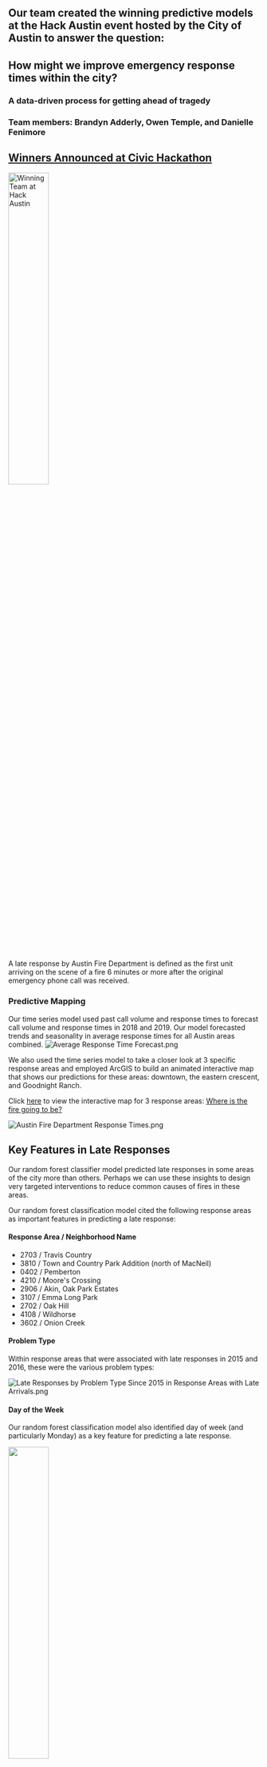 ## Our team created the winning predictive models at the Hack Austin event hosted by the City of Austin to answer the question: 
## How might we improve emergency response times within the city?

### A data-driven process for getting ahead of tragedy
### Team members:  Brandyn Adderly, Owen Temple, and Danielle Fenimore

## <a href="https://austinstrategicplan.bloomfire.com/posts/1496098-2-winners-announced-at-civic-hackathon">Winners Announced at Civic Hackathon</a>

<a href="https://austinstrategicplan.bloomfire.com/posts/1496098-2-winners-announced-at-civic-hackathon"><img src="Hack%20Austin%20Winning%20Team%20Photo.png" height=40%  width=40%  alt="Winning Team at Hack Austin"></a>

A late response by Austin Fire Department is defined as the first unit arriving on the scene of a fire 6 minutes or more after the original emergency phone call was received.

### Predictive Mapping
Our time series model used past call volume and response times to forecast call volume and response times in 2018 and 2019. Our model forecasted trends and seasonality in average response times for all Austin areas combined.
![Average Response Time Forecast.png](https://media.data.world/MT7nqc9Seu9gk8nO8OdA_Average%20Response%20Time%20Forecast.png)

We also used the time series model to take a closer look at 3 specific response areas and employed ArcGIS to build an animated interactive map that shows our predictions for these areas: downtown, the eastern crescent, and Goodnight Ranch.

Click [here]((https://www.arcgis.com/home/webmap/viewer.html?webmap=d60ad3e973a545ef8f2d895b8b34d8e4&extent=-97.794,30.1425,-97.6786,30.176)) to view the interactive map for 3 response areas:
[Where is the fire going to be?](https://www.arcgis.com/home/webmap/viewer.html?webmap=d60ad3e973a545ef8f2d895b8b34d8e4&extent=-97.794,30.1425,-97.6786,30.176)

![Austin Fire Department Response Times.png](https://media.data.world/6ljiSKrTSOi3WPnwubUk_Austin%20Fire%20Department%20Response%20Times.png)


## Key Features in Late Responses

Our random forest classifier model predicted late responses in some areas of the city  more than others. Perhaps we can use these insights to design very targeted interventions to reduce common causes of fires in these areas.

Our random forest classification model cited the following response areas as important features in predicting a late response:

#### Response Area /  Neighborhood Name
- 2703	/ Travis Country
- 3810	/ Town and Country Park Addition (north of MacNeil)
- 0402	/ Pemberton
- 4210	/ Moore's Crossing
- 2906	/ Akin, Oak Park Estates
- 3107	/ Emma Long Park
- 2702	/ Oak Hill
- 4108	/ Wildhorse
- 3602	/ Onion Creek

#### Problem Type
Within response areas that were associated with late responses in 2015 and 2016, these were the various problem types:

![Late Responses by Problem Type Since 2015 in Response Areas with Late Arrivals.png](https://media.data.world/rbDfbvFIRU22Bn4CjFHw_Late%20Responses%20by%20Problem%20Type%20Since%202015%20in%20Response%20Areas%20with%20Late%20Arrivals.png)

#### Day of the Week
Our random forest classification model also identified day of week (and particularly Monday) as a key feature for predicting a late response.

<img src="https://media.data.world/8z5kGEWsQkyCsxqTn44E_Late%20Responses%20by%20Day%20of%20Week%20in%20Response%20Areas%20with%20Late%20Arrivals.png" height=40%  width=40%>


By noting the surrounding circumstances of late responses, we can perhaps take steps to prevent these types of fires in the problem areas on the days of the week identified by the model. Instead of raising priorities of problems through tragedies, we can help raise priorities through good data analytics. 
